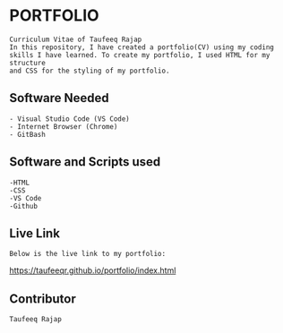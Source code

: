 # PORTFOLIO

```
Curriculum Vitae of Taufeeq Rajap
In this repository, I have created a portfolio(CV) using my coding 
skills I have learned. To create my portfolio, I used HTML for my structure 
and CSS for the styling of my portfolio.  

```

## Software Needed

```
- Visual Studio Code (VS Code)
- Internet Browser (Chrome)
- GitBash
```

## Software and Scripts used
```
-HTML
-CSS
-VS Code
-Github
```

## Live Link

```
Below is the live link to my portfolio:
```
https://taufeeqr.github.io/portfolio/index.html

## Contributor

```
Taufeeq Rajap
```
